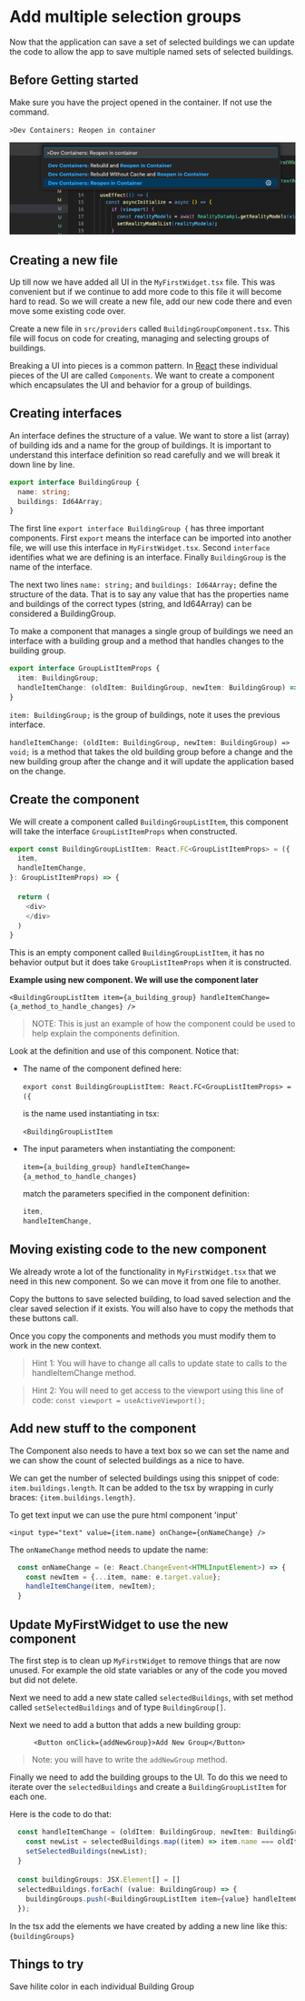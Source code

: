 # Add multiple selection groups

Now that the application can save a set of selected buildings we can update the code to allow the app to save multiple named sets of selected buildings.

## Before Getting started

Make sure you have the project opened in the container.  If not use the command.

`>Dev Containers: Reopen in container`

![reopen in dev container](./media/reopen-dev-container.png)

## Creating a new file

Up till now we have added all UI in the `MyFirstWidget.tsx` file.  This was convenient but if we continue to add more code to this file it will become hard to read.  So we will create a new file, add our new code there and even move some existing code over.

Create a new file in `src/providers` called `BuildingGroupComponent.tsx`.  This file will focus on code for creating, managing and selecting groups of buildings.

Breaking a UI into pieces is a common pattern.  In [React](https://react.dev) these individual pieces of the UI are called `Components`.  We want to create a component which encapsulates the UI and behavior for a group of buildings.

## Creating interfaces

An interface defines the structure of a value.  We want to store a list (array) of building ids and a name for the group of buildings.  It is important to understand this interface definition so read carefully and we will break it down line by line.

```typescript
export interface BuildingGroup {
  name: string;
  buildings: Id64Array;
}
```

The first line `export interface BuildingGroup {` has three important components.  First `export` means the interface can be imported into another file, we will use this interface in `MyFirstWidget.tsx`.  Second `interface` identifies what we are defining is an interface.  Finally `BuildingGroup` is the name of the interface.

The next two lines `name: string;` and `buildings: Id64Array;` define the structure of the data.  That is to say any value that has the properties name and buildings of the correct types (string, and Id64Array) can be considered a BuildingGroup.

To make a component that manages a single group of buildings we need an interface with a building group and a method that handles changes to the building group.

```typescript
export interface GroupListItemProps {
  item: BuildingGroup;
  handleItemChange: (oldItem: BuildingGroup, newItem: BuildingGroup) => void;
}
```

`item: BuildingGroup;` is the group of buildings, note it uses the previous interface.

`handleItemChange: (oldItem: BuildingGroup, newItem: BuildingGroup) => void;` is a method that takes the old building group before a change and the new building group after the change and it will update the application based on the change.

## Create the component

We will create a component called `BuildingGroupListItem`, this component will take the interface `GroupListItemProps` when constructed.

```typescript
export const BuildingGroupListItem: React.FC<GroupListItemProps> = ({
  item,
  handleItemChange,
}: GroupListItemProps) => {

  return (
    <div>
    </div>
  )
}
```

This is an empty component called `BuildingGroupListItem`, it has no behavior output but it does take `GroupListItemProps` when it is constructed.

**Example using new component.  We will use the component later**

```tsx
<BuildingGroupListItem item={a_building_group} handleItemChange={a_method_to_handle_changes} />
```

> NOTE: This is just an example of how the component could be used to help explain the components definition.

Look at the definition and use of this component.  Notice that:

- The name of the component defined here:

  `export const BuildingGroupListItem: React.FC<GroupListItemProps> = ({` 
  
  is the name used instantiating in tsx: 
  
  `<BuildingGroupListItem`
- The input parameters when instantiating the component:

  `item={a_building_group} handleItemChange={a_method_to_handle_changes}`

  match the parameters specified in the component definition:

  ```typescript
  item,
  handleItemChange,
  ```

## Moving existing code to the new component

We already wrote a lot of the functionality in `MyFirstWidget.tsx` that we need in this new component.  So we can move it from one file to another.

Copy the buttons to save selected building, to load saved selection and the clear saved selection if it exists.  You will also have to copy the methods that these buttons call.

Once you copy the components and methods you must modify them to work in the new context.

> Hint 1: You will have to change all calls to update state to calls to the handleItemChange method.

> Hint 2: You will need to get access to the viewport using this line of code: `const viewport = useActiveViewport();`

## Add new stuff to the component

The Component also needs to have a text box so we can set the name and we can show the count of selected buildings as a nice to have.

We can get the number of selected buildings using this snippet of code: `item.buildings.length`.  It can be added to the tsx by wrapping in curly braces: `{item.buildings.length}`.

To get text input we can use the pure html component 'input'

```tsx
<input type="text" value={item.name} onChange={onNameChange} />
```

The `onNameChange` method needs to update the name:

```typescript
  const onNameChange = (e: React.ChangeEvent<HTMLInputElement>) => {
    const newItem = {...item, name: e.target.value};
    handleItemChange(item, newItem);
  }
```

## Update MyFirstWidget to use the new component

The first step is to clean up `MyFirstWidget` to remove things that are now unused.  For example the old state variables or any of the code you moved but did not delete.

Next we need to add a new state called `selectedBuildings`, with set method called `setSelectedBuildings` and of type `BuildingGroup[]`.

Next we need to add a button that adds a new building group:

```tsx
      <Button onClick={addNewGroup}>Add New Group</Button>
```

> Note: you will have to write the `addNewGroup` method.

Finally we need to add the building groups to the UI.  To do this we need to iterate over the `selectedBuildings` and create a `BuildingGroupListItem` for each one.

Here is the code to do that:

```typescript
  const handleItemChange = (oldItem: BuildingGroup, newItem: BuildingGroup) => {
    const newList = selectedBuildings.map((item) => item.name === oldItem.name ? newItem : item);
    setSelectedBuildings(newList);
  }

  const buildingGroups: JSX.Element[] = []
  selectedBuildings.forEach( (value: BuildingGroup) => {
    buildingGroups.push(<BuildingGroupListItem item={value} handleItemChange={handleItemChange} />);
  });
```

In the tsx add the elements we have created by adding a new line like this: `{buildingGroups}`

## Things to try

Save hilite color in each individual Building Group